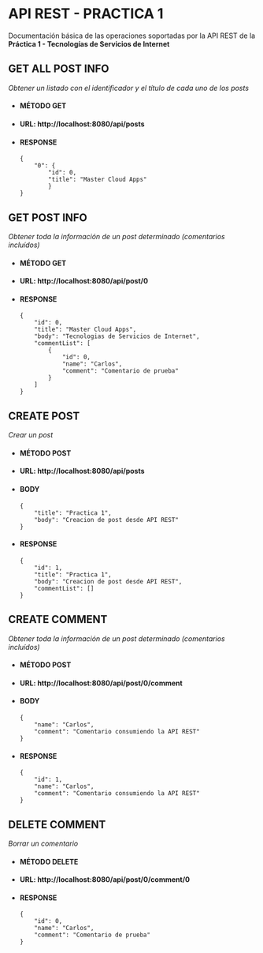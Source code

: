 # API REST - PRACTICA 1

Documentación  básica de las operaciones soportadas por la API REST de la **Práctica 1 - Tecnologías de Servicios de Internet**


## GET ALL POST INFO

_Obtener un listado con el identificador y el título de cada uno de los posts_

* #### MÉTODO GET

* #### URL:  http://localhost:8080/api/posts

* #### RESPONSE
	```
	{
		"0": {
			"id": 0,
			"title": "Master Cloud Apps"
			}
	}
	```

## GET POST INFO

_Obtener toda la información de un post determinado (comentarios incluídos)_

* #### MÉTODO GET

* #### URL:  http://localhost:8080/api/post/0

* #### RESPONSE
	```
	{
		"id": 0,
		"title": "Master Cloud Apps",
		"body": "Tecnologias de Servicios de Internet",
		"commentList": [
			{
				"id": 0,
				"name": "Carlos",
				"comment": "Comentario de prueba"
			}
		]
	}
	```

## CREATE POST

_Crear un post_

* #### MÉTODO POST

* #### URL:  http://localhost:8080/api/posts

* #### BODY
	```
	{
		"title": "Practica 1",
		"body": "Creacion de post desde API REST"
	}
	```

* #### RESPONSE

	```
	{
		"id": 1,
		"title": "Practica 1",
		"body": "Creacion de post desde API REST",
		"commentList": []
	}
	```

## CREATE COMMENT

_Obtener toda la información de un post determinado (comentarios incluídos)_

* #### MÉTODO POST

* #### URL:  http://localhost:8080/api/post/0/comment

* #### BODY

	```
	{
		"name": "Carlos",
		"comment": "Comentario consumiendo la API REST"
	}
	```

* #### RESPONSE

	```
	{
		"id": 1,
		"name": "Carlos",
		"comment": "Comentario consumiendo la API REST"
	}
	```

## DELETE COMMENT

_Borrar un comentario_

* #### MÉTODO DELETE

* #### URL:  http://localhost:8080/api/post/0/comment/0

* #### RESPONSE

	```
	{
		"id": 0,
		"name": "Carlos",
		"comment": "Comentario de prueba"
	}
	```